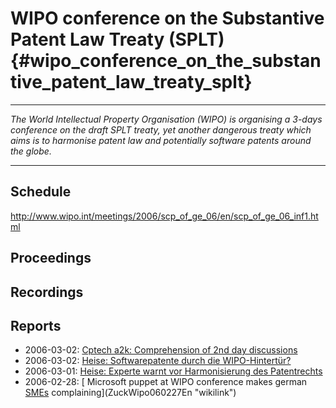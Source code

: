 # WIPO conference on the Substantive Patent Law Treaty (SPLT) {#wipo_conference_on_the_substantive_patent_law_treaty_splt}

------------------------------------------------------------------------

*The World Intellectual Property Organisation (WIPO) is organising a
3-days conference on the draft SPLT treaty, yet another dangerous treaty
which aims is to harmonise patent law and potentially software patents
around the globe.*

------------------------------------------------------------------------

## Schedule

<http://www.wipo.int/meetings/2006/scp_of_ge_06/en/scp_of_ge_06_inf1.html>

## Proceedings

## Recordings

## Reports

-   2006-03-02: [Cptech a2k: Comprehension of 2nd day
    discussions](http://lists.essential.org/pipermail/a2k/2006-March/001022.html "wikilink")
-   2006-03-02: [Heise: Softwarepatente durch die
    WIPO-Hintertür?](http://www.heise.de/newsticker/meldung/70291 "wikilink")
-   2006-03-01: [Heise: Experte warnt vor Harmonisierung des
    Patentrechts](http://www.heise.de/newsticker/meldung/70234 "wikilink")
-   2006-02-28: [ Microsoft puppet at WIPO conference makes german
    [SMEs](SMEs "wikilink") complaining](ZuckWipo060227En "wikilink")
